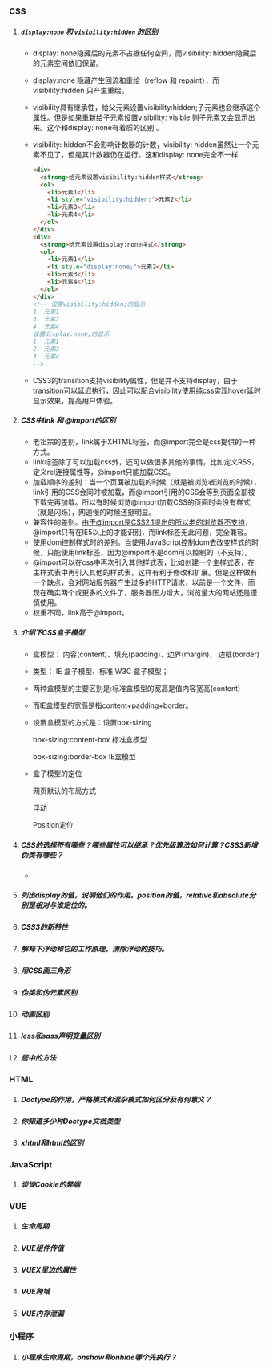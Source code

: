 ### CSS

1. ##### `display:none` 和 `visibility:hidden` 的区别

   - display: none隐藏后的元素不占据任何空间，而visibility: hidden隐藏后的元素空间依旧保留。

   - display:none 隐藏产生回流和重绘（reflow 和 repaint），而 visibility:hidden 只产生重绘。

   - visibility具有继承性，给父元素设置visibility:hidden;子元素也会继承这个属性。但是如果重新给子元素设置visibility: visible,则子元素又会显示出来。这个和display: none有着质的区别 。

   - visibility: hidden不会影响计数器的计数，visibility: hidden虽然让一个元素不见了，但是其计数器仍在运行。这和display: none完全不一样

     ```html
     <div>
       <strong>给元素设置visibility:hidden样式</strong>
       <ol>
         <li>元素1</li>
         <li style="visibility:hidden;">元素2</li>
         <li>元素3</li>
         <li>元素4</li>
       </ol>
     </div>
     <div>
       <strong>给元素设置display:none样式</strong>
       <ol>
         <li>元素1</li>
         <li style="display:none;">元素2</li>
         <li>元素3</li>
         <li>元素4</li>
       </ol>
     </div>
     <!-- 设置visibility:hidden;的显示
     1. 元素1
     3. 元素3
     4. 元素4
     设置display:none;的显示
     1. 元素1
     2. 元素3
     3. 元素4
     -->
     ```

   - CSS3的transition支持visibility属性，但是并不支持display，由于transition可以延迟执行，因此可以配合visibility使用纯css实现hover延时显示效果。提高用户体验。

2. ##### CSS中link 和 @import的区别

   - 老祖宗的差别，link属于XHTML标签，而@import完全是css提供的一种方式。
   - link标签除了可以加载css外，还可以做很多其他的事情，比如定义RSS，定义rel连接属性等，@import只能加载CSS。
   - 加载顺序的差别：当一个页面被加载的时候（就是被浏览者浏览的时候），link引用的CSS会同时被加载，而@import引用的CSS会等到页面全部被下载完再加载。所以有时候浏览@import加载CSS的页面时会没有样式（就是闪烁），网速慢的时候还挺明显。
   - 兼容性的差别。由于@import是CSS2.1提出的所以老的浏览器不支持，@import只有在IE5以上的才能识别，而link标签无此问题，完全兼容。
   - 使用dom控制样式时的差别。当使用JavaScript控制dom去改变样式的时候，只能使用link标签，因为@import不是dom可以控制的（不支持）。
   - @import可以在css中再次引入其他样式表，比如创建一个主样式表，在主样式表中再引入其他的样式表，这样有利于修改和扩展。但是这样做有一个缺点，会对网站服务器产生过多的HTTP请求，以前是一个文件，而现在确实两个或更多的文件了，服务器压力增大，浏览量大的网站还是谨慎使用。
   -  权重不同，link高于@import。

3. ##### 介绍下CSS盒子模型

   - 盒模型： 内容(content)、填充(padding)、边界(margin)、 边框(border)

   - 类型： IE 盒子模型、标准 W3C 盒子模型；

   - 两种盒模型的主要区别是:标准盒模型的宽高是值内容宽高(content)

   - 而IE盒模型的宽高是指content+padding+border。

   - 设置盒模型的方式是：设置box-sizing

       box-sizing:content-box 标准盒模型

       box-sizing:border-box IE盒模型

   - 盒子模型的定位

       网页默认的布局方式

       浮动

       Position定位

4. ##### CSS的选择符有哪些？哪些属性可以继承？优先级算法如何计算？CSS3新增伪类有哪些？

   - 

5. ##### 列出display的值，说明他们的作用。position的值，relative和absolute分别是相对与谁定位的。

6. ##### CSS3的新特性

7. ##### 解释下浮动和它的工作原理，清除浮动的技巧。

8. ##### 用CSS画三角形

9. ##### 伪类和伪元素区别

10. ##### 动画区别

11. ##### less和sass声明变量区别

12. ##### 居中的方法

### HTML

1. ##### Doctype的作用，严格模式和混杂模式如何区分及有何意义？

2. ##### 你知道多少种Doctype文档类型

3. ##### xhtml和html的区别

### JavaScript

1. ##### 谈谈Cookie的弊端

### VUE

1. ##### 生命周期

2. ##### VUE组件传值

3. ##### VUEX里边的属性

4. ##### VUE跨域

5. ##### VUE内存泄漏

### 小程序

1. ##### 小程序生命周期，onshow和onhide哪个先执行？


































